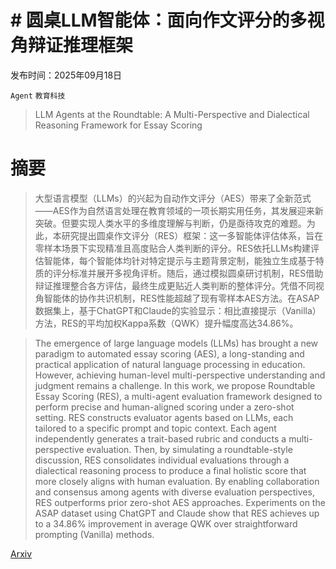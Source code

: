 # # 圆桌LLM智能体：面向作文评分的多视角辩证推理框架

发布时间：2025年09月18日

`Agent` `教育科技`

> LLM Agents at the Roundtable: A Multi-Perspective and Dialectical Reasoning Framework for Essay Scoring

# 摘要

> 大型语言模型（LLMs）的兴起为自动作文评分（AES）带来了全新范式——AES作为自然语言处理在教育领域的一项长期实用任务，其发展迎来新突破。但要实现人类水平的多维度理解与判断，仍是亟待攻克的难题。为此，本研究提出圆桌作文评分（RES）框架：这一多智能体评估体系，旨在零样本场景下实现精准且高度贴合人类判断的评分。RES依托LLMs构建评估智能体，每个智能体均针对特定提示与主题背景定制，能独立生成基于特质的评分标准并展开多视角评析。随后，通过模拟圆桌研讨机制，RES借助辩证推理整合各方评估，最终生成更贴近人类判断的整体评分。凭借不同视角智能体的协作共识机制，RES性能超越了现有零样本AES方法。在ASAP数据集上，基于ChatGPT和Claude的实验显示：相比直接提示（Vanilla）方法，RES的平均加权Kappa系数（QWK）提升幅度高达34.86%。

> The emergence of large language models (LLMs) has brought a new paradigm to automated essay scoring (AES), a long-standing and practical application of natural language processing in education. However, achieving human-level multi-perspective understanding and judgment remains a challenge. In this work, we propose Roundtable Essay Scoring (RES), a multi-agent evaluation framework designed to perform precise and human-aligned scoring under a zero-shot setting. RES constructs evaluator agents based on LLMs, each tailored to a specific prompt and topic context. Each agent independently generates a trait-based rubric and conducts a multi-perspective evaluation. Then, by simulating a roundtable-style discussion, RES consolidates individual evaluations through a dialectical reasoning process to produce a final holistic score that more closely aligns with human evaluation. By enabling collaboration and consensus among agents with diverse evaluation perspectives, RES outperforms prior zero-shot AES approaches. Experiments on the ASAP dataset using ChatGPT and Claude show that RES achieves up to a 34.86% improvement in average QWK over straightforward prompting (Vanilla) methods.

[Arxiv](https://arxiv.org/abs/2509.14834)